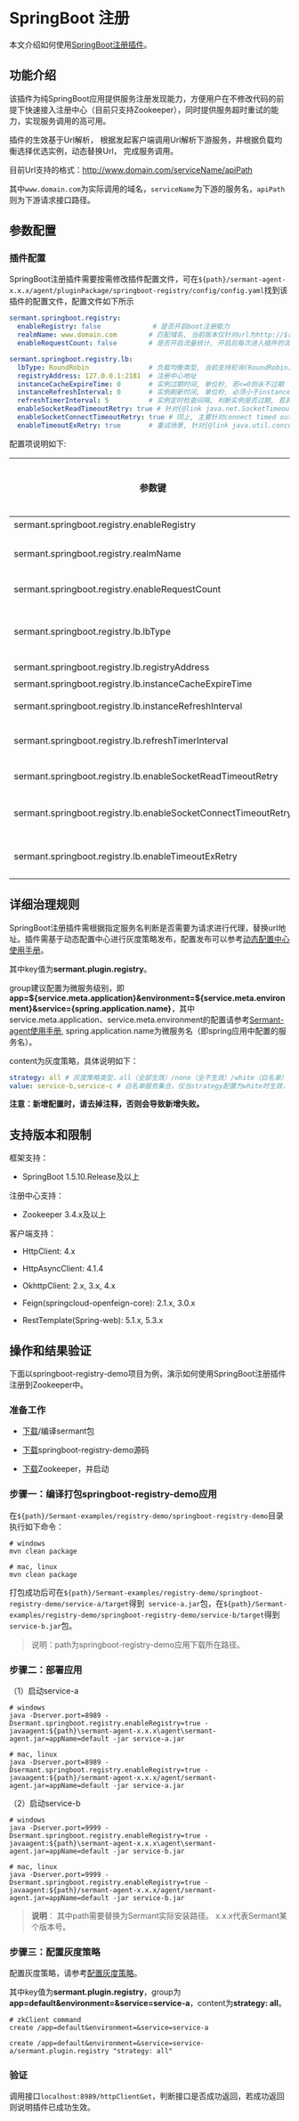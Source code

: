 # SpringBoot 注册

本文介绍如何使用[SpringBoot注册插件](https://github.com/huaweicloud/Sermant/tree/develop/sermant-plugins/sermant-springboot-registry)。

## 功能介绍

该插件为纯SpringBoot应用提供服务注册发现能力，方便用户在不修改代码的前提下快速接入注册中心（目前只支持Zookeeper），同时提供服务超时重试的能力，实现服务调用的高可用。

插件的生效基于Url解析， 根据发起客户端调用Url解析下游服务，并根据负载均衡选择优选实例，动态替换Url， 完成服务调用。

目前Url支持的格式：http://www.domain.com/serviceName/apiPath

其中`www.domain.com`为实际调用的域名，`serviceName`为下游的服务名，`apiPath`则为下游请求接口路径。

## 参数配置

### 插件配置

SpringBoot注册插件需要按需修改插件配置文件，可在`${path}/sermant-agent-x.x.x/agent/pluginPackage/springboot-registry/config/config.yaml`找到该插件的配置文件，配置文件如下所示

```yaml
sermant.springboot.registry:
  enableRegistry: false             # 是否开启boot注册能力
  realmName: www.domain.com        # 匹配域名, 当前版本仅针对url为http://${realmName}/serviceName/api/xx场景生效
  enableRequestCount: false        # 是否开启流量统计, 开启后每次进入插件的流量将都会打印

sermant.springboot.registry.lb:
  lbType: RoundRobin               # 负载均衡类型, 当前支持轮询(RoundRobin)、随机(Random)、响应时间权重(WeightedResponseTime)、最低并发数(BestAvailable)
  registryAddress: 127.0.0.1:2181  # 注册中心地址
  instanceCacheExpireTime: 0       # 实例过期时间, 单位秒, 若<=0则永不过期
  instanceRefreshInterval: 0       # 实例刷新时间, 单位秒, 必须小于instanceCacheExpireTime
  refreshTimerInterval: 5          # 实例定时检查间隔, 判断实例是否过期, 若其大于instanceRefreshInterval, 则值设置为instanceRefreshInterval
  enableSocketReadTimeoutRetry: true # 针对{@link java.net.SocketTimeoutException}: read timed out是否需要重试, 默认开启
  enableSocketConnectTimeoutRetry: true # 同上, 主要针对connect timed out, 通常在连接不上下游抛出
  enableTimeoutExRetry: true       # 重试场景, 针对{@link java.util.concurrent.TimeoutException}, 是否需要重试, 默认开启, 该超时多用于异步场景, 例如Future, MinimalHttpAsyncClient
```

配置项说明如下:

|参数键|说明|默认值|是否必须|
|---|---|---|---|
|sermant.springboot.registry.enableRegistry|是否开启springboot注册能力（true/false）|false|是|
|sermant.springboot.registry.realmName|匹配域名, 当前版本仅针对url为**http://${realmName}/serviceName/api/xx**场景生效|www.domain.com|是|
|sermant.springboot.registry.enableRequestCount|是否开启流量统计, 开启后每次进入插件的流量将都会打印（true/false）|false|是|
|sermant.springboot.registry.lb.lbType|负载均衡类型, 当前支持轮询(RoundRobin)、随机(Random)、响应时间权重(WeightedResponseTime)、最低并发数(BestAvailable)|RoundRobin|是|
|sermant.springboot.registry.lb.registryAddress|注册中心地址|127.0.0.1:2181|是|
|sermant.springboot.registry.lb.instanceCacheExpireTime|实例过期时间, 单位秒, 若<=0则永不过期|0|是|
|sermant.springboot.registry.lb.instanceRefreshInterval|实例刷新时间, 单位秒, 必须小于instanceCacheExpireTime|0|是|
|sermant.springboot.registry.lb.refreshTimerInterval|实例定时检查间隔, 判断实例是否过期, 若其大于instanceRefreshInterval, 则值设置为instanceRefreshInterval|5|是|
|sermant.springboot.registry.lb.enableSocketReadTimeoutRetry|针对**java.net.SocketTimeoutException: read timed out**是否需要重试（true/false）|true|是|
|sermant.springboot.registry.lb.enableSocketConnectTimeoutRetry|针对**java.net.SocketTimeoutException: connect timed out**是否需要重试（true/false）|true|是|
|sermant.springboot.registry.lb.enableTimeoutExRetry|重试场景, 针对**java.util.concurrent.TimeoutException**是否需要重试（true/false）|true|是|

## 详细治理规则

SpringBoot注册插件需根据指定服务名判断是否需要为请求进行代理，替换url地址。插件需基于动态配置中心进行灰度策略发布，配置发布可以参考[动态配置中心使用手册](../../user-guide/configuration-center.md#sermant动态配置中心模型)。

其中key值为**sermant.plugin.registry**。

group建议配置为微服务级别，即**app=${service.meta.application}&environment=${service.meta.environment}&service={spring.application.name}**，其中service.meta.application、service.meta.environment的配置请参考[Sermant-agent使用手册](../../user-guide/sermant-agent.md#sermant-agent使用参数配置), spring.application.name为微服务名（即spring应用中配置的服务名）。

content为灰度策略，具体说明如下：

```yaml
strategy: all # 灰度策略类型，all（全部生效）/none（全不生效）/white（白名单）
value: service-b,service-c # 白名单服务集合，仅当strategy配置为white时生效，多个服务名用英文逗号分隔
```

**注意：新增配置时，请去掉注释，否则会导致新增失败。**

## 支持版本和限制

框架支持：

- SpringBoot 1.5.10.Release及以上

注册中心支持：

- Zookeeper 3.4.x及以上

客户端支持：

- HttpClient: 4.x
  
- HttpAsyncClient: 4.1.4
  
- OkhttpClient: 2.x, 3.x, 4.x
  
- Feign(springcloud-openfeign-core): 2.1.x, 3.0.x
  
- RestTemplate(Spring-web): 5.1.x, 5.3.x

## 操作和结果验证

下面以springboot-registry-demo项目为例，演示如何使用SpringBoot注册插件注册到Zookeeper中。

### 准备工作

- [下载](https://github.com/huaweicloud/Sermant/releases)/编译sermant包

- [下载](https://github.com/huaweicloud/Sermant-examples/tree/main/registry-demo/springboot-registry-demo)springboot-registry-demo源码

- [下载](https://zookeeper.apache.org/releases.html#download)Zookeeper，并启动

### 步骤一：编译打包springboot-registry-demo应用

在`${path}/Sermant-examples/registry-demo/springboot-registry-demo`目录执行如下命令：

```shell
# windows
mvn clean package

# mac, linux
mvn clean package
```

打包成功后可在`${path}/Sermant-examples/registry-demo/springboot-registry-demo/service-a/target`得到` service-a.jar`包，在`${path}/Sermant-examples/registry-demo/springboot-registry-demo/service-b/target`得到`service-b.jar`包。

> 说明：path为springboot-registry-demo应用下载所在路径。

### 步骤二：部署应用

（1）启动service-a

```shell
# windows
java -Dserver.port=8989 -Dsermant.springboot.registry.enableRegistry=true -javaagent:${path}\sermant-agent-x.x.x\agent\sermant-agent.jar=appName=default -jar service-a.jar

# mac, linux
java -Dserver.port=8989 -Dsermant.springboot.registry.enableRegistry=true -javaagent:${path}/sermant-agent-x.x.x/agent/sermant-agent.jar=appName=default -jar service-a.jar
```

（2）启动service-b

```shell
# windows
java -Dserver.port=9999 -Dsermant.springboot.registry.enableRegistry=true -javaagent:${path}\sermant-agent-x.x.x\agent\sermant-agent.jar=appName=default -jar service-b.jar

# mac, linux
java -Dserver.port=9999 -Dsermant.springboot.registry.enableRegistry=true -javaagent:${path}/sermant-agent-x.x.x/agent/sermant-agent.jar=appName=default -jar service-b.jar
```

> **说明**：
> 其中path需要替换为Sermant实际安装路径。
> x.x.x代表Sermant某个版本号。

### 步骤三：配置灰度策略

配置灰度策略，请参考[配置灰度策略](#配置灰度策略)。

其中key值为**sermant.plugin.registry**，group为**app=default&environment=&service=service-a**，content为**strategy: all**。

```shell
# zkClient command
create /app=default&environment=&service=service-a

create /app=default&environment=&service=service-a/sermant.plugin.registry "strategy: all"
```

### 验证

<MyImage src="/docs-img/springboot-registry.png"/>

调用接口`localhost:8989/httpClientGet`，判断接口是否成功返回，若成功返回则说明插件已成功生效。